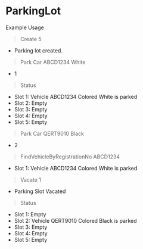 # ParkingLot

Example Usage

> Create 5
* Parking lot created.

> Park Car ABCD1234 White
* 1

> Status
* Slot 1: Vehicle ABCD1234 Colored White is parked
* Slot 2: Empty
* Slot 3: Empty
* Slot 4: Empty
* Slot 5: Empty

> Park Car QERT9010 Black
* 2

> FindVehicleByRegistrationNo ABCD1234
* Slot 1: Vehicle ABCD1234 Colored White is parked

> Vacate 1
* Parking Slot Vacated

> Status
* Slot 1: Empty
* Slot 2: Vehicle QERT9010 Colored Black is parked
* Slot 3: Empty
* Slot 4: Empty
* Slot 5: Empty
